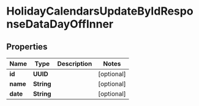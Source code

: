 

# HolidayCalendarsUpdateByIdResponseDataDayOffInner


## Properties

| Name | Type | Description | Notes |
|------------ | ------------- | ------------- | -------------|
|**id** | **UUID** |  |  [optional] |
|**name** | **String** |  |  [optional] |
|**date** | **String** |  |  [optional] |



